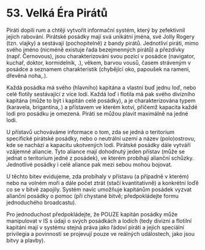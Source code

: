 
# 53. Velká Éra Pirátů

Piráti dopili rum a chtěji vytvořit informační systém, který by zefektivnil jejich rabování. Pirátské posádky mají svá unikátní jména, své Jolly Rogery (tzn. vlajky) a sestávají (pochopitelně) z bandy pirátů. Jednotliví piráti, mimo svého jméno (nicméně existuje řada bezejmenných pirátů) a přezdívky (např. Černovous), jsou charakterizováni svou pozicí v posádce (navigator, kuchař, doktor, kormidelník, .), věkem, barvou vousů, časem stráveným v posádce a seznamem charakteristik (chybějící oko, papoušek na rameni, dřevěná noha,.). 

Každá posádka má svého (hlavního) kapitána a vlastní buď jednu loď, nebo celé flotily sestávající z více lodí. Každá loď i flotila má pak svého divizního kapitána (může to být i kapitán celé posádky), a je charakterizována typem (karavela, brigantina,.) a přístavem ve kterém kotví, přičemž kapacita každé lodi pro posádku je omezená. Piráti se můžou plavit maximálně na jedné lodi. 

U přístavů uchováváme informace o tom, zda se jedná o teritorium specifické pirátské posádky, nebo o neutrální uzemí a název (polo)ostrovu, kde se nachází a kapacitu ukotvených lodí. Pirátské posádky dále vytváří vzájemné aliancie. Tyto aliance mají dohodnutý jeden přístav (může se jednat o teritorium jedné z posádek), ve kterém probíhají alianční schůzky. Jednotlivé posádky i celé aliance pak mezi sebou mohou bojovat. 

U těchto bitev evidujeme, zda probíhaly v přístavu (a případně v kterém) nebo na volném moři a dále počet ztrát (stačí kvantitativně) a konkrétní loďě co se v bitvě zapojily. Systém navíc umožňuje kapitánům posádek vyzvat alianční posádky o pomoc (při chystané bitvě; předpokládejte formu jednoduchého broadcastu). 

Pro jednoduchost předpokládejte, že POUZE kapitán posádky může manipulovat v IS s údaji o svých posádkách a lodích (tedy divizní a flotilní kapitáni mají v systému stejná práva jako řádoví piráti a jejich speciální privilegia a povinnosti se projevují pouze ve reálných událostech, jako jsou bitvy a plavby).

